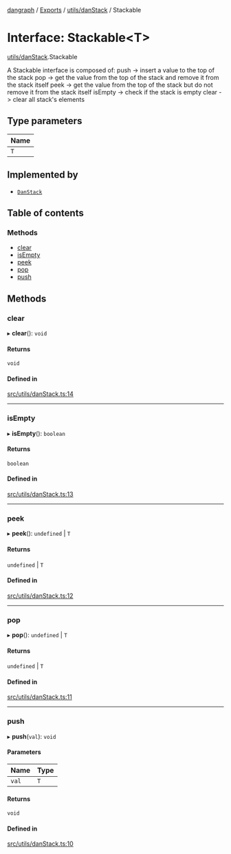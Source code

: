 [dangraph](../README.md) / [Exports](../modules.md) / [utils/danStack](../modules/utils_danStack.md) / Stackable

# Interface: Stackable\<T\>

[utils/danStack](../modules/utils_danStack.md).Stackable

A Stackable interface is composed of:
push -> insert a value to the top of the stack
pop -> get the value from the top of the stack and remove it from the stack itself
peek -> get the value from the top of the stack but do not remove it from the stack itself
isEmpty -> check if the stack is empty
clear -> clear all stack's elements

## Type parameters

| Name |
| :--- |
| `T`  |

## Implemented by

- [`DanStack`](../classes/utils_danStack.DanStack.md)

## Table of contents

### Methods

- [clear](utils_danStack.Stackable.md#clear)
- [isEmpty](utils_danStack.Stackable.md#isempty)
- [peek](utils_danStack.Stackable.md#peek)
- [pop](utils_danStack.Stackable.md#pop)
- [push](utils_danStack.Stackable.md#push)

## Methods

### clear

▸ **clear**(): `void`

#### Returns

`void`

#### Defined in

[src/utils/danStack.ts:14](https://github.com/evildead/DanGraph/blob/2bfd060/src/utils/danStack.ts#L14)

---

### isEmpty

▸ **isEmpty**(): `boolean`

#### Returns

`boolean`

#### Defined in

[src/utils/danStack.ts:13](https://github.com/evildead/DanGraph/blob/2bfd060/src/utils/danStack.ts#L13)

---

### peek

▸ **peek**(): `undefined` \| `T`

#### Returns

`undefined` \| `T`

#### Defined in

[src/utils/danStack.ts:12](https://github.com/evildead/DanGraph/blob/2bfd060/src/utils/danStack.ts#L12)

---

### pop

▸ **pop**(): `undefined` \| `T`

#### Returns

`undefined` \| `T`

#### Defined in

[src/utils/danStack.ts:11](https://github.com/evildead/DanGraph/blob/2bfd060/src/utils/danStack.ts#L11)

---

### push

▸ **push**(`val`): `void`

#### Parameters

| Name  | Type |
| :---- | :--- |
| `val` | `T`  |

#### Returns

`void`

#### Defined in

[src/utils/danStack.ts:10](https://github.com/evildead/DanGraph/blob/2bfd060/src/utils/danStack.ts#L10)
